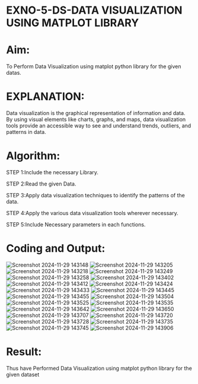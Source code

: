 # EXNO-5-DS-DATA VISUALIZATION USING MATPLOT LIBRARY

# Aim:
  To Perform Data Visualization using matplot python library for the given datas.

# EXPLANATION:
Data visualization is the graphical representation of information and data. By using visual elements like charts, graphs, and maps, data visualization tools provide an accessible way to see and understand trends, outliers, and patterns in data.

# Algorithm:
STEP 1:Include the necessary Library.

STEP 2:Read the given Data.

STEP 3:Apply data visualization techniques to identify the patterns of the data.

STEP 4:Apply the various data visualization tools wherever necessary.

STEP 5:Include Necessary parameters in each functions.

# Coding and Output:
![Screenshot 2024-11-29 143148](https://github.com/user-attachments/assets/77bd7df1-52f8-42c3-9696-31524234d0da)
![Screenshot 2024-11-29 143205](https://github.com/user-attachments/assets/f0c8a87c-329b-4335-b2b7-c40ae6d92f87)
![Screenshot 2024-11-29 143218](https://github.com/user-attachments/assets/e03d3987-9715-4841-8251-6c8b997efe55)
![Screenshot 2024-11-29 143249](https://github.com/user-attachments/assets/9bb0ba17-cfe9-466e-9057-178571e9d61f)
![Screenshot 2024-11-29 143258](https://github.com/user-attachments/assets/9975f635-cad4-496c-b8ef-384e8b0c4cc9)
![Screenshot 2024-11-29 143402](https://github.com/user-attachments/assets/bfc6627c-1c03-48dd-a0a1-eff70bd2c27f)
![Screenshot 2024-11-29 143412](https://github.com/user-attachments/assets/a60a0d32-691e-456e-b85e-cdccc04f64e7)
![Screenshot 2024-11-29 143424](https://github.com/user-attachments/assets/130001d7-6f36-4b67-86b0-692b5f0dea4a)
![Screenshot 2024-11-29 143433](https://github.com/user-attachments/assets/2d7eb85a-24c5-4de2-bcd4-e78eb98f755d)
![Screenshot 2024-11-29 143445](https://github.com/user-attachments/assets/13f1aba4-2f2b-4740-a596-20304ed81c02)
![Screenshot 2024-11-29 143455](https://github.com/user-attachments/assets/cae490c0-cae9-4363-bdad-a8e84e541ca6)
![Screenshot 2024-11-29 143504](https://github.com/user-attachments/assets/1fa3ffa4-5492-4251-af82-748330d12bd5)
![Screenshot 2024-11-29 143525](https://github.com/user-attachments/assets/7343a4da-7912-416f-becb-d683f2245f6f)
![Screenshot 2024-11-29 143535](https://github.com/user-attachments/assets/178212c7-4dad-45e9-9d68-2ac0d2ca0941)
![Screenshot 2024-11-29 143642](https://github.com/user-attachments/assets/a2198e10-eb9f-4220-a704-5b2004b3f319)
![Screenshot 2024-11-29 143650](https://github.com/user-attachments/assets/0f013d57-30a4-4a2b-8aae-8b8d9b756705)
![Screenshot 2024-11-29 143707](https://github.com/user-attachments/assets/2d3fcfa6-5c4b-4f1d-aabd-66df8f658555)
![Screenshot 2024-11-29 143720](https://github.com/user-attachments/assets/6950422c-c0f4-4dab-87e5-45ec1a147bef)
![Screenshot 2024-11-29 143728](https://github.com/user-attachments/assets/23867f1b-c17e-4326-9ec3-812920a3abec)
![Screenshot 2024-11-29 143735](https://github.com/user-attachments/assets/0d1139a8-2a09-4963-9931-cb8fe27038fd)
![Screenshot 2024-11-29 143745](https://github.com/user-attachments/assets/8c95276a-75e4-480a-aae3-a02ecb844b97)
![Screenshot 2024-11-29 143906](https://github.com/user-attachments/assets/c20e6964-0d7a-4801-9506-458622064817)


# Result:
Thus have Performed Data Visualization using matplot python library for the given dataset
